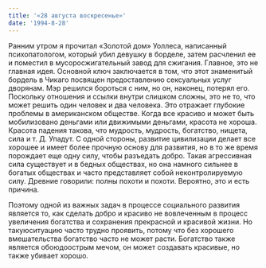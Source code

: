 ```yaml
---
title: '«28 августа воскресенье»'
date: '1994-8-28'
---
```


Ранним утром я прочитал «Золотой дом» Уоллеса, написанный психопатологом, который убил девушку в борделе, затем расчленил ее и поместил в мусоросжигательный завод для сжигания. Главное, это не главная идея. Основной ключ заключается в том, что этот знаменитый бордель в Чикаго посвящен предоставлению сексуальных услуг дворянам. Мэр решился бороться с ним, но он, наконец, потерял его. Поскольку отношения и ссылки внутри слишком сложны, это не то, что может решить один человек и два человека. Это отражает глубокие проблемы в американском обществе. Когда все красиво и может быть мобилизовано деньгами или движимыми деньгами, красота не хороша. Красота падения такова, что мудрость, мудрость, богатство, нищета, сила и т. Д. Упадут. С одной стороны, развитие цивилизации делает все хорошее и имеет более прочную основу для развития, но в то же время порождает еще одну силу, чтобы разъедать добро. Такая агрессивная сила существует и в бедных обществах, но она намного сильнее в богатых обществах и часто представляет собой неконтролируемую силу. Древние говорили: полны похоти и похоти. Вероятно, это и есть причина.

Поэтому одной из важных задач в процессе социального развития является то, как сделать добро и красиво не вовлеченным в процесс увеличения богатства и сохранения прекрасной и красивой жизни. Но такую ​​ситуацию часто трудно проявить, потому что без хорошего вмешательства богатство часто не может расти. Богатство также является обоюдоострым мечом, он может создавать красивые, но также убивает хорошо.

